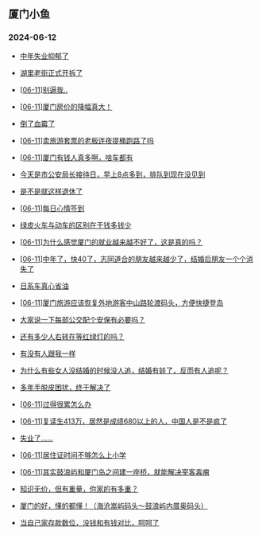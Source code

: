 ## 厦门小鱼 
### 2024-06-12

+ [中年失业抑郁了](http://bbs.xmfish.com/read-htm-tid-18203212.html)

+ [湖里老街正式开拆了](http://bbs.xmfish.com/read-htm-tid-18203249.html)

+ [[06-11]别逼我..](http://bbs.xmfish.com/read-htm-tid-18203298.html)

+ [[06-11]厦门房价的降幅真大！](http://bbs.xmfish.com/read-htm-tid-18203410.html)

+ [倒了血霉了](http://bbs.xmfish.com/read-htm-tid-18203194.html)

+ [[06-11]卖旅游套票的老板连夜提桶跑路了吗](http://bbs.xmfish.com/read-htm-tid-18203126.html)

+ [[06-11]厦门有钱人真多啊，啥车都有](http://bbs.xmfish.com/read-htm-tid-18203142.html)

+ [今天是市公安局长接待日，早上8点多到，排队到现在没见到](http://bbs.xmfish.com/read-htm-tid-18203270.html)

+ [是不是就这样退休了](http://bbs.xmfish.com/read-htm-tid-18203094.html)

+ [[06-11]每日心情签到](http://bbs.xmfish.com/read-htm-tid-18203017.html)

+ [绿皮火车与动车的区别在于钱多钱少](http://bbs.xmfish.com/read-htm-tid-18203041.html)

+ [[06-11]为什么感觉厦门的就业越来越不好了，这是真的吗？](http://bbs.xmfish.com/read-htm-tid-18203397.html)

+ [[06-11]中年了，快40了，志同道合的朋友越来越少了，结婚后朋友一个个消失了](http://bbs.xmfish.com/read-htm-tid-18203198.html)

+ [日系车真心省油](http://bbs.xmfish.com/read-htm-tid-18203168.html)

+ [[06-11]厦门旅游应该恢复外地游客中山路轮渡码头，方便快捷登岛](http://bbs.xmfish.com/read-htm-tid-18203182.html)

+ [大家说一下每部公交配个安保有必要吗？](http://bbs.xmfish.com/read-htm-tid-18203516.html)

+ [还有多少人右转在等红绿灯的吗？](http://bbs.xmfish.com/read-htm-tid-18203367.html)

+ [有没有人跟我一样](http://bbs.xmfish.com/read-htm-tid-18203441.html)

+ [为什么有些女人没结婚的时候没人追，结婚有娃了，反而有人追呢？](http://bbs.xmfish.com/read-htm-tid-18203548.html)

+ [多年手脱皮困扰，终于解决了](http://bbs.xmfish.com/read-htm-tid-18203322.html)

+ [[06-11]过得很累怎么办](http://bbs.xmfish.com/read-htm-tid-18203477.html)

+ [[06-11]复读生413万，居然是成绩680以上的人，中国人是不是疯了](http://bbs.xmfish.com/read-htm-tid-18203596.html)

+ [失业了……](http://bbs.xmfish.com/read-htm-tid-18203600.html)

+ [[06-11]居住证时间不够怎么上小学](http://bbs.xmfish.com/read-htm-tid-18203394.html)

+ [[06-11]其实鼓浪屿和厦门岛之间建一座桥，就能解决宰客毒瘤](http://bbs.xmfish.com/read-htm-tid-18203554.html)

+ [知识无价，但有重量，你家的有多重？](http://bbs.xmfish.com/read-htm-tid-18203497.html)

+ [厦门的好，懂的都懂！（海沧嵩屿码头～鼓浪屿内厝奥码头）](http://bbs.xmfish.com/read-htm-tid-18203527.html)

+ [当自己家存款数位，没钱和有钱对比，呵呵了](http://bbs.xmfish.com/read-htm-tid-18203505.html)

